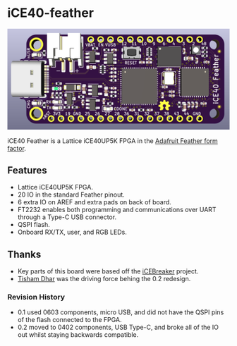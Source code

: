 # iCE40-feather

![iCE40-feather render](docs/top-render.png)

iCE40 Feather is a Lattice iCE40UP5K FPGA in the [Adafruit Feather form factor](https://learn.adafruit.com/adafruit-feather/feather-specification).

## Features

- Lattice iCE40UP5K FPGA.
- 20 IO in the standard Feather pinout.
- 6 extra IO on AREF and extra pads on back of board.
- FT2232 enables both programming and communications over UART through a Type-C USB connector.
- QSPI flash.
- Onboard RX/TX, user, and RGB LEDs.

## Thanks

- Key parts of this board were based off the [iCEBreaker](https://github.com/icebreaker-fpga) project.
- [Tisham Dhar](https://twitter.com/whatnick/) was the driving force behing the 0.2 redesign.

### Revision History

- 0.1 used 0603 components, micro USB, and did not have the QSPI pins of the flash connected to the FPGA.
- 0.2 moved to 0402 components, USB Type-C, and broke all of the IO out whilst staying backwards compatible.
